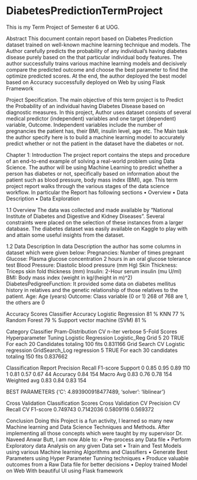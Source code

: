 # DiabetesPredictionTermProject
This is my Term Project of Semester 6 at UOG.

Abstract
This document contain report based on Diabetes Prediction dataset trained on well-known machine learning technique and models. The Author carefully predicts the probability of any individual’s having diabetes disease purely based on the that particular individual body features. The author successfully trains various machine learning models and decisively compare the predicted outcome and choose the best parameter to find the optimize predicted scores. At the end, the author deployed the best model based on Accuracy successfully deployed on Web by using Flask Framework



Project Specification.
The main objective of this term project is to Predict the Probability of an individual having Diabetes Disease based on diagnostic measures.  In this project, Author uses dataset consists of several medical predictor (independent) variables and one target (dependent) variable, Outcome. Independent variables include the number of pregnancies the patient has, their BMI, insulin level, age etc. The Main task the author specify here is to build a machine learning model to accurately predict whether or not the patient in the dataset have the diabetes or not.


Chapter 1:	Introduction
The project report contains the steps and procedure of an end-to-end example of solving a real-world problem using Data Science. The author will be using Machine Learning to predict whether a person has diabetes or not, specifically based on information about the patient such as blood pressure, body mass index (BMI), age. This term project report walks through the various stages of the data science workflow. In particular the Report has following sections
•	Overview
•	Data Description
•	Data Exploration


1.1	Overview
The data was collected and made available by “National Institute of Diabetes and Digestive and Kidney Diseases”. Several constraints were placed on the selection of these instances from a larger database. The diabetes dataset was easily available on Kaggle to play with and attain some useful insights from the dataset.


1.2	Data Description
In data Description the author has some columns in dataset which were given below:
Pregnancies: Number of times pregnant
Glucose: Plasma glucose concentration 2 hours in an oral glucose tolerance test
Blood Pressure: Diastolic blood pressure (mm Hg)
Skin Thickness: Triceps skin fold thickness (mm)
Insulin: 2-Hour serum insulin (mu U/ml)
BMI: Body mass index (weight in kg/(height in m)^2)
DiabetesPedigreeFunction: It provided some data on diabetes mellitus history in relatives and the genetic relationship of those relatives to the patient.
Age: Age (years)
Outcome: Class variable (0 or 1) 268 of 768 are 1, the others are 0


Accuracy Scores
Classifier	Accuracy 
Logistic Regression	81 %
KNN	77 %
Random Forest	79 %
Support vector machine (SVM)	81 %


Category	Classifier	Pram-Distribution	CV	n-iter	verbose	5-Fold	Scores
Hyperparameter
Tuning	Logistic Regression	Logistic_Reg
Grid	5	20	TRUE	For each 20 Candidates totaling 100 fits	0.831166
Grid Search CV	Logistic regression	GridSearch_Log
regression	5		TRUE	For each 30 candidates totaling 150 fits	0.837662


Classification Report
	Precision	Recall	F1-score	Support
0	0.85	0.95	0.89	110
1	0.81	0.57	0.67	44
Accuracy			0.84	154
Macro Avg	0.83	0.76	0.78	154
Weighted avg	0.83	0.84	0.83	154



BEST PARAMETERS
{‘C’: 4.893900918477489, ‘solver’: ‘liblinear’}



Cross Validation Classification Scores
Cross Validation	CV
Precision	CV
Recall	CV
F1-score
0.749743	0.7142036	0.5809116	0.569372



Conclusion
Doing this Project is a fun activity, I learned so many new Machine learning and Data Science Techniques and Methods. After implementing all those concepts which were taught by my supervisor Dr. Naveed Anwar Butt, I am now Able to:
•	Pre-process any Data file
•	Perform Exploratory data Analysis on any given Data set
•	Train and Test Models using various Machine learning Algorithms and Classifiers
•	Generate Best Parameters using Hyper Parameter Tunning techniques
•	Produce valuable outcomes from a Raw Data file for better decisions
•	Deploy trained Model on Web With beautiful UI using Flask framework

